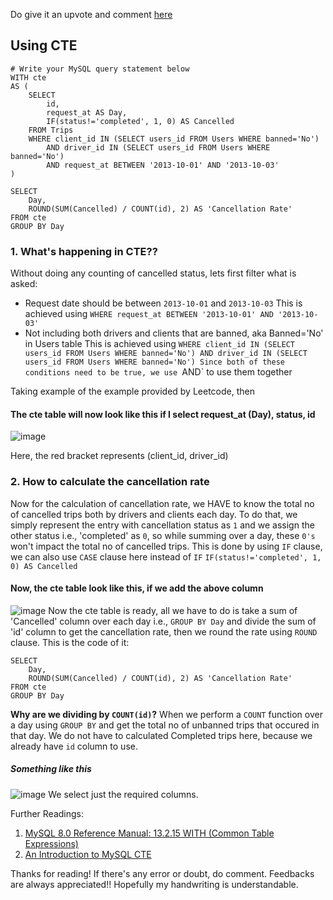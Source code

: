 Do give it an upvote and comment [here](https://leetcode.com/problems/trips-and-users/discuss/2387831/mysql-using-cte-only-no-joins)

## Using CTE 

```
# Write your MySQL query statement below
WITH cte
AS (
    SELECT 
        id,
        request_at AS Day,
        IF(status!='completed', 1, 0) AS Cancelled
    FROM Trips 
    WHERE client_id IN (SELECT users_id FROM Users WHERE banned='No')
        AND driver_id IN (SELECT users_id FROM Users WHERE banned='No')
        AND request_at BETWEEN '2013-10-01' AND '2013-10-03'
)

SELECT 
    Day, 
    ROUND(SUM(Cancelled) / COUNT(id), 2) AS 'Cancellation Rate'
FROM cte
GROUP BY Day
```

### 1. What's happening in CTE??
Without doing any counting of cancelled status, lets first filter what is asked:
* Request date should be between `2013-10-01` and `2013-10-03` 
	This is achieved using `WHERE request_at BETWEEN '2013-10-01' AND '2013-10-03'`
* Not including both drivers and clients that are banned, aka Banned='No' in Users table
			This is achieved using `WHERE client_id IN (SELECT users_id FROM Users WHERE banned='No')
        AND driver_id IN (SELECT users_id FROM Users WHERE banned='No')
Since both of these conditions need to be true, we use `AND` to use them together

Taking example of the example provided by Leetcode, then
#### The cte table will now look like this if I select request_at (Day), status, id
![image](https://assets.leetcode.com/users/images/a3131e65-2da4-49c1-9fe5-534680e58294_1659797558.7360885.jpeg)

Here, the red bracket represents (client_id, driver_id)

### 2. How to calculate the cancellation rate
Now for the calculation of cancellation rate, we HAVE to know the total no of cancelled trips both by drivers and clients each day. To do that, we simply represent the entry with cancellation status as `1` and we assign the other status i.e., 'completed' as `0`, so while summing over a day, these `0's` won't impact the total no of cancelled trips.
This is done by using `IF` clause, we can also use `CASE` clause here instead of `IF`
`IF(status!='completed', 1, 0) AS Cancelled`

#### Now, the cte table look like this, if we add the above column
![image](https://assets.leetcode.com/users/images/b73fa641-baf7-4d5d-83b3-080bff854fd7_1659797381.8994489.jpeg)
Now the cte table is ready, all we have to do is take a sum of 'Cancelled' column over each day i.e., `GROUP BY Day` and divide the sum of 'id' column to get the cancellation rate, then we round the rate using `ROUND` clause.
This is the code of it: 
```
SELECT 
    Day, 
    ROUND(SUM(Cancelled) / COUNT(id), 2) AS 'Cancellation Rate'
FROM cte
GROUP BY Day
```
**Why are we dividing by `COUNT(id)`?**
	When we perform a `COUNT` function over a day using `GROUP BY` and get the total no of unbanned trips that occured in that day. We do not have to calculated Completed trips here, because we already have `id` column to use.
##### Something like this
![image](https://assets.leetcode.com/users/images/f9f3c1a7-aa39-4915-a043-7571745e9f66_1659797628.0287173.jpeg)
We select just the required columns.

Further Readings:
1. [MySQL 8.0 Reference Manual: 13.2.15 WITH (Common Table Expressions)](https://dev.mysql.com/doc/refman/8.0/en/with.html)
2. [An Introduction to MySQL CTE](https://www.mysqltutorial.org/mysql-cte/)

Thanks for reading! 
If there's any error or doubt, do comment. Feedbacks are always appreciated!! Hopefully my handwriting is understandable.
